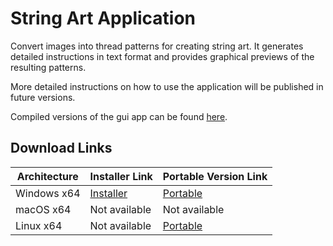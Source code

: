 # String Art Application

Convert images into thread patterns for creating string art. It generates detailed instructions in text format and provides graphical previews of the resulting patterns.

More detailed instructions on how to use the application will be published in future versions.

Compiled versions of the gui app can be found [here](https://drive.google.com/drive/folders/1rw7rob-bZZ0zcl9-m8sMnJFaNBLR5nBS?usp=sharing).

## Download Links

| Architecture | Installer Link | Portable Version Link |
|--------------|----------------|-----------------------|
| Windows x64  | [Installer](https://drive.usercontent.google.com/download?id=1kSHFIV7Sm8XQ4yhbA0Z-bjpPurRnSz1H&export=download&authuser=0) | [Portable](https://drive.usercontent.google.com/u/0/uc?id=1d34QytSlWVa7zVFsJQCHJuMqSCyMd3XG&export=download) |
| macOS x64    | Not available  | Not available         |
| Linux x64    | Not available  | [Portable](https://drive.usercontent.google.com/u/0/uc?id=1rc18cbZZKpPxXHQMlRhP45hhLlM0bFhV&export=download) |